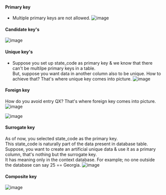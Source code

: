 #### Primary key
- Multiple primary keys are not allowed.
![image](https://github.com/user-attachments/assets/50f20f46-10df-4576-92ce-7b41234e4573)

#### Candidate key's
![image](https://github.com/user-attachments/assets/fb25f029-4b4d-41b4-b84f-b1177ca16101)

#### Unique key's
- Suppose you set up state_code as primary key & we know that there can't be multilpe primary keys in a table.</br>
  But, suppose you want data in another column also to be unique. How to achieve that? That's where unique key comes
  into picture.
![image](https://github.com/user-attachments/assets/5d07be7c-4055-4093-9e1a-1463ac67a3b2)

#### Foreign key
How do you avoid entry QX? That's where foreign key comes into picture.
![image](https://github.com/user-attachments/assets/49d37640-8a70-4686-b82b-8f207cd6b74b)

![image](https://github.com/user-attachments/assets/7799dc4d-262e-4c90-af50-f243c920fa50)

#### Surrogate key
As of now, you selected state_code as the primary key.</br>
This state_code is naturally part of the data present in database table.</br>
Suppose, you want to create an artificial unique data & use it as a primary column, that's nothing but the surrogate key.</br>
It has meaning only in the context database. For example; no one outside the database can say 25 == Georgia.
![image](https://github.com/user-attachments/assets/ad13841f-69dd-4158-b72d-7097d4668aa3)

#### Composite key
![image](https://github.com/user-attachments/assets/c6b35374-7ed6-4b6c-b2ae-94872c5f5dc1)



